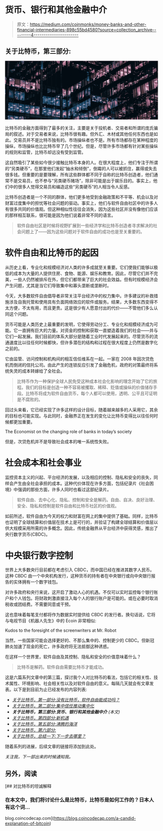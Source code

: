 # 货币、银行和其他金融中介

> 原文：<https://medium.com/coinmonks/money-banks-and-other-financial-intermediaries-898c55bd4580?source=collection_archive---------4----------------------->

## 关于比特币，第三部分:

![](img/e643c83e98a19a7ec30cb6d0c848d20a.png)

比特币的金融方面得到了最多的关注，主要是关于投机者、交易者和所谓的庞氏骗局的叙述。对于交易者来说，比特币很有趣。但外汇、木材或其他任何东西也是如此。交易员并不是比特币独有的。市场操纵者也不是。所有市场都存在某种程度的操纵，市场操纵也比比特币早了几个世纪。但是，尽管许多市场都有针对某些操纵的规则和监管，比特币却远没有受到监管。

这自然吸引了某些如今很少接触比特币本身的人。在很大程度上，他们专注于所谓的“另类硬币”，在那里他们发起“抽水和倾倒”，倒霉的人可以被抓住，赢得或失去很多钱。但重要的是要理解，所有这些群体都不同于自称的比特币创造者，他们通常不是交易员，也不参与“另类硬币赌场”，除非可能是出于娱乐目的。事实上，他们中的很多人觉得交易员和编造这些“另类硬币”的人相当令人反感。

比特币创造者是一个不同的群体，他们更多地受到金融政策和不平等、机会以及对财富过度集中的担忧等社会问题的驱动。事实上，他们与软件自由社区中的许多人有很多共同的价值观。但这种相似性往往会消失，因为这些社区并没有像他们应该的那样相互联系，很可能是因为他们说着非常不同的语言。

> 软件自由社区是时候将视野扩展到一些经济学和比特币创造者寻求解决的社会问题上了——因为这些问题对于软件自由的成功也是至关重要的。

# 软件自由和比特币的起因

从历史上看，专业化和规模经济对人类的许多成就至关重要。它们使我们能够以极低的成本为大量的人提供住房、食物、能源、娱乐和教育。因此，尽管它们并不完美，一些人仍然被排斥在外，但它们都带来了巨大的社会效益。但有时规模经济会产生问题，尤其是当它们导致集中和寡头垄断或垄断时。

今天，大多数软件自由倡导者非常关注平台经济中的权力集中。许多建议的补救措施涉及自我托管和使用具有负面网络效应的软件或服务。结果，大多数东西变得不太方便，不太有用，而且更贵。这是很少有人愿意付出的代价——不管他们多么认同这个问题。

货币可能是人类历史上最重要的发明，它使得劳动分工、专业化和规模经济成为可能。它一直拥有巨大的力量。对资金的控制和获取一直塑造着我们的社会——并与它们一起发展。我们目前的体系大部分是随着工业时代发展起来的。尽管货币的流通速度比以往任何时候都快，但许多潜在的结构和过程在很大程度上仍然是数字化之前的。

它由监管、访问控制和机构间的相互信任维系在一起。一家在 2008 年因次贷危机而倒闭的信托公司。由此产生的连锁反应引发了金融危机，政府的对策最终将系统失灵的成本转嫁给了全社会。

> 比特币作为一种保护全球人民免受这种成本社会化影响的理念开始了它的旅程。我们的目标是创造一种不容易被攫取、稀释、贬值或操纵的价值储存手段。比特币将成为软件自由货币，每个人都可以使用，透明、公平且可证明是不腐败的。

回过头来看，它已经实现了许多这样的设计目标，随着越来越多的人采用它，其余的目标也可能实现。与此同时，金融界正在发生的变化让比特币变得比以往任何时候都更加重要。

The Economist on the changing role of banks in today’s society

但是，次贷危机并不是导致社会成本的唯一系统性失败。

# 社会成本和社会事业

监控资本主义的兴起、平台经济的发展，以及相应的控制、隐私和安全的丧失，同样会产生由全社会承担的成本。这种代价体现在许多方面，包括纪录片《社会困境》中强调的那些方面，许多人同时也看过这部纪录片。

> 软件自由、去中心化、隐私、控制和安全是解药。自由、自决、良好治理、安全、隐私和控制是软件自由和比特币社区的价值观。

如前所述，软件自由为今天的权力和财富在网上的集中提供了基础。同样，比特币也证明了全球结算和价值层在技术上是可行的，并验证了构建全球结算和价值层以供大规模采用所需的许多概念。因此，传统金融界从平台经济中获得灵感，推出了央行数字货币(CBDC)。

# 中央银行数字控制

世界上大多数央行目前都在考虑引入 CBDC，而中国已经在推进其数字人民币。这种 CBDC 由一个中央机构发行，这种货币的持有者在中央银行或向中央银行报告的实体拥有一个数字钱包。

对许多政府和央行来说，这开启了激动人心的机遇。不仅可以实时监控每个银行账户和个人钱包。将财政刺激直接注入每个人的银行账户是可能的。或在必要时取消税收或团结费。不需要同意或干预。

这也意味着每笔支付都将作为数据实时提供给 CBDC 的发行者。换句话说，它将与电视节目《机器人先生》中的 Ecoin 非常相似:

Kudos to the foresight of the screenwriters at Mr. Robot

当然，一些国家可能会选择更好的、不那么集中的、控制更少的 CBDC。但新冠肺炎加速了现金的死亡，许多政府将无法抵御这种诱惑。

在这样一个世界里，软件自由及其控制、隐私和安全的价值意味着什么？

> 比特币是解药。软件自由需要比特币才能成功。

这是六篇系列文章中的第三篇，探讨我个人对比特币的看法，包括它的相关性、技术属性、环境影响、社会相关性以及对软件自由的意义。每隔几天就会有文章发表。以下是到目前为止已经发布的内容列表:

*   [*关于比特币，第一部分:没有比特币，软件自由能成功吗？*](https://ggreve.medium.com/can-software-freedom-succeed-without-bitcoin-5aceb4db8d1f)
*   [*关于比特币，第二部分:集中信任推动集中化*](https://ggreve.medium.com/centralised-trust-drives-centralisation-34067146afdc)
*   ***关于比特币，第三部分:货币、银行和其他金融中介*** *(本文)*
*   [*关于比特币，第四部分:新机遇*](https://ggreve.medium.com/new-opportunities-3ac72def68ff)
*   [*关于比特币，第五部分:沸腾的海洋*](https://ggreve.medium.com/the-boiling-oceans-11c95ac612b8)
*   [*关于比特币，第六部分:*](https://ggreve.medium.com/the-mood-swings-7f1542046f07)
*   [*关于比特币，总结一下:下一步去哪里？*](https://ggreve.medium.com/where-next-9cf7c21a1b3)

随着系列的进展，后续文章的链接将添加到此处。

*关注我，下一部出来的时候通知我。*

## 另外，阅读

[](https://blog.coincodecap.com/a-candid-explanation-of-bitcoin) [## 对比特币的坦诚解释

### 在本文中，我们将讨论什么是比特币，比特币是如何工作的？日本人有这个词…

blog.coincodecap.com](https://blog.coincodecap.com/a-candid-explanation-of-bitcoin)